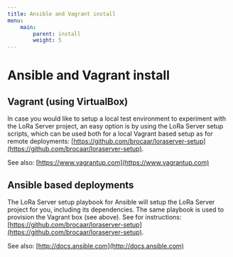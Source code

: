 ```yaml
---
title: Ansible and Vagrant install
menu:
    main:
        parent: install
        weight: 5
---
```


# Ansible and Vagrant install

## Vagrant (using VirtualBox)

In case you would like to setup a local test environment to experiment with
the LoRa Server project, an easy option is by using the LoRa Server setup
scripts, which can be used both for a local Vagrant based setup as for remote
deployments: [https://github.com/brocaar/loraserver-setup](https://github.com/brocaar/loraserver-setup).

See also: [https://www.vagrantup.com](https://www.vagrantup.com)

## Ansible based deployments

The LoRa Server setup playbook for Ansible will setup the LoRa Server project
for you, including its dependencies. The same playbook is used to provision
the Vagrant box (see above). See for instructions:
[https://github.com/brocaar/loraserver-setup](https://github.com/brocaar/loraserver-setup).

See also: [http://docs.ansible.com](http://docs.ansible.com)
